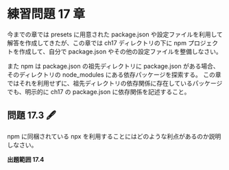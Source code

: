 # 練習問題 17 章

今までの章では presets に用意された package.json や設定ファイルを利用して解答を作成してきたが、この章では ch17 ディレクトリの下に npm プロジェクトを作成して、自分で package.json やその他の設定ファイルを整備しなさい。

また npm は package.json の祖先ディレクトリに package.json がある場合、そのディレクトリの node_modules にある依存パッケージを探索する。
この章ではそれを利用せずに、祖先ディレクトリの依存関係に存在しているパッケージでも、明示的に ch17 の package.json に依存関係を記述すること。

## 問題 17.3 🖋️

npm に同梱されている npx を利用することにはどのような利点があるのか説明しなさい。

**出題範囲 17.4**
